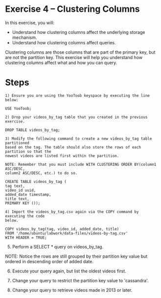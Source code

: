 # Exercise 4 – Clustering Columns

In this exercise, you will:

- Understand how clustering columns affect the underlying storage mechanism.
- Understand how clustering columns affect queries.

Clustering columns are those columns that are part of the primary key, but are not the partition
key. This exercise will help you understand how clustering columns affect what and how you can
query.

# Steps

```
1) Ensure you are using the YooToob keyspace by executing the line below:
```
```
USE YooToob;
```
```
2) Drop your videos_by_tag table that you created in the previous exercise.
```
```
DROP TABLE videos_by_tag;
```
```
3) Modify the following command to create a new videos_by_tag table partitioned
based on the tag. The table should also store the rows of each partition so that the
newest videos are listed first within the partition.
```
```
NOTE: Remember that you must include WITH CLUSTERING ORDER BY(column1 ASC/DESC,
column2 ASC/DESC, etc.) to do so.
```
```
CREATE TABLE videos_by_tag (
tag text,
video_id uuid,
added_date timestamp,
title text,
PRIMARY KEY ());
```
```
4) Import the videos_by_tag.csv again via the COPY command by executing the code
below.
```
```
COPY videos_by_tag(tag, video_id, added_date, title)
FROM '/home/ubuntu/labwork/data-files/videos-by-tag.csv'
WITH HEADER = TRUE;
```

5) Perform a SELECT * query on videos_by_tag.

NOTE: Notice the rows are still grouped by their partition key value but ordered in
descending order of added date.

6) Execute your query again, but list the oldest videos first.

7) Change your query to restrict the partition key value to 'cassandra'.

8) Change your query to retrieve videos made in 2013 or later.


